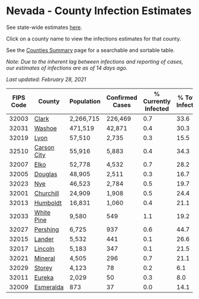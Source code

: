 # Nevada - County Infection Estimates

See state-wide estimates [here](/infections/us-nv).

Click on a county name to view the infections estimates for that county.

See the [Counties Summary](/infections/summary-counties) page for a searchable and sortable table.

*Note: Due to the inherent lag between infections and reporting of cases, our estimates of infections are as of 14 days ago.*

*Last updated: February 28, 2021*

|   FIPS Code |                     County |   Population |   Confirmed Cases |   % Currently Infected |   % Total Infected |
|-------------|----------------------------|--------------|-------------------|------------------------|--------------------|
|       32003 |             [Clark](clark) |    2,266,715 |           226,469 |                    0.7 |               33.6 |
|       32031 |           [Washoe](washoe) |      471,519 |            42,871 |                    0.4 |               30.3 |
|       32019 |               [Lyon](lyon) |       57,510 |             2,735 |                    0.3 |               15.5 |
|       32510 | [Carson City](carson-city) |       55,916 |             5,883 |                    0.4 |               34.3 |
|       32007 |               [Elko](elko) |       52,778 |             4,532 |                    0.7 |               28.2 |
|       32005 |         [Douglas](douglas) |       48,905 |             2,511 |                    0.3 |               16.7 |
|       32023 |                 [Nye](nye) |       46,523 |             2,784 |                    0.5 |               19.7 |
|       32001 |     [Churchill](churchill) |       24,909 |             1,908 |                    0.5 |               24.4 |
|       32013 |       [Humboldt](humboldt) |       16,831 |             1,060 |                    0.4 |               21.1 |
|       32033 |   [White Pine](white-pine) |        9,580 |               549 |                    1.1 |               19.2 |
|       32027 |       [Pershing](pershing) |        6,725 |               937 |                    0.6 |               44.7 |
|       32015 |           [Lander](lander) |        5,532 |               441 |                    0.1 |               26.6 |
|       32017 |         [Lincoln](lincoln) |        5,183 |               347 |                    0.1 |               21.5 |
|       32021 |         [Mineral](mineral) |        4,505 |               296 |                    0.7 |               21.1 |
|       32029 |           [Storey](storey) |        4,123 |                78 |                    0.2 |                6.1 |
|       32011 |           [Eureka](eureka) |        2,029 |                50 |                    0.3 |                8.0 |
|       32009 |     [Esmeralda](esmeralda) |          873 |                37 |                    0.0 |               14.1 |
